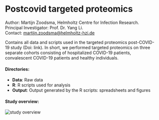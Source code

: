 # Postcovid targeted proteomics

Author: Martijn Zoodsma, Helmholtz Centre for Infection Research.  
Principal Investigator: Prof. Dr. Yang Li.  
Contact: martijn.zoodsma@helmholtz-hzi.de

Contains all data and scripts used in the targeted proteomics post-COVID-19 study (Doi: link). In short, we performed targeted proteomics on three separate cohorts consisting of hospitalized COVID-19 patients, convalescent COVID-19 patients and healthy individuals.


#### Directories:
<ul>
<li><strong>Data</strong>: Raw data</li>
<li><strong>R</strong>: R scripts used for analysis</li>
<li><strong>Output</strong>: Output generated by the R scripts: spreadsheets and figures</li>
</ul>


#### Study overview:
![study overview](https://github.com/MZoodsma/Postcovid-targeted-proteomics/blob/7d3ec32068e88892dc3684c6df55e0057f98d1bc/inst/images/study%20overview.png)
